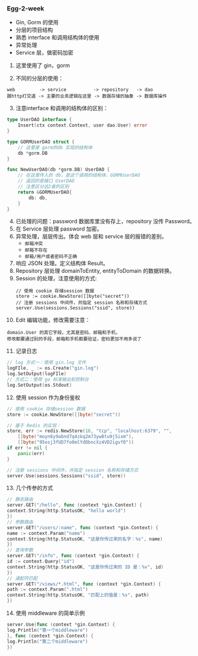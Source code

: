 ### Egg-2-week
- Gin, Gorm 的使用
- 分层的项目结构
- 熟悉 interface 和调用结构体的使用
- 异常处理
- Service 层，做密码加密

1. 这里使用了 gin，gorm

2. 不同的分层的使用：

```
web         -> service          -> repository   -> dao
跟http打交道 -> 主要的业务逻辑在这里 -> 数据存储的抽象 -> 数据库操作
```

3. 注意interface 和调用的结构体的区别：

```go
type UserDAO interface {
	Insert(ctx context.Context, user dao.User) error
}

type GORMUserDAO struct {
	// 这里是 gorm的db 实现的结构体
	db *gorm.DB
}

func NewUserDAO(db *gorm.DB) UserDAO {
	// 在这里传入的 db，是这个调用的结构体，GORMUserDAO
	// 返回的是接口 UserDAO
	// 注意区分这2者的区别
	return &GORMUserDAO{
		db: db,
	}
}
```
4. 已处理的问题：password 数据库里没有存上，repository 没传 Password。
5. 在 Service 层处理 password 加密。
6. 异常处理，层层传出。体会 web 层和 service 层的报错的差别。
   - `邮箱冲突`
   - `邮箱不存在`
   - `邮箱/用户或者密码不正确`
7. 响应 JSON 处理。定义结构体 Result。
8. Repository 层处理 domainToEntity, entityToDomain 的数据转换。
9. Session 的处理，注意使用的方式:
   ```shell
   // 使用 cookie 存储session 数据
   store := cookie.NewStore([]byte("secret"))
   // 注册 sessions 中间件，并指定 session 名称和存储方式
   server.Use(sessions.Sessions("ssid", store))
   ```
10. Edit 编辑功能，修改需要注意：
   ```
   domain.User 的其它字段，尤其是密码、邮箱和手机，
   修改都要通过别的手段，邮箱和手机都要验证，密码更加不用多说了
   ```
11. 记录日志
```go
// log 方式一：使用 gin.log 文件
logFIle, _ := os.Create("gin.log")
log.SetOutput(logFIle)
// 方式二：使用 go 标准输出到控制台
log.SetOutput(os.Stdout)
```
12. 使用 session 作为身份鉴权
```go 
// 使用 cookie 存储session 数据
store := cookie.NewStore([]byte("secret"))

// 基于 Redis 的实现：
store, err := redis.NewStore(16, "tcp", "localhost:6379", "",
	[]byte("moyn8y9abnd7q4zkq2m73yw8tu9j5ixm"),
	[]byte("95osj3fUD7fo0mlYdDbncXz4VD2igvf0"))
if err != nil {
	panic(err)
}

// 注册 sessions 中间件，并指定 session 名称和存储方式
server.Use(sessions.Sessions("ssid", store))
```
13. 几个传参的方式
```go
// 静态路由
server.GET("/hello", func (context *gin.Context) {
context.String(http.StatusOK, "hello world")
})
// 参数路由
server.GET("/users/:name", func (context *gin.Context) {
name := context.Param("name")
context.String(http.StatusOK, "这是你传过来的名字：%s", name)
})
// 查询参数
server.GET("/info", func (context *gin.Context) {
id := context.Query("id")
context.String(http.StatusOK, "这是你传过来的 ID 是：%v", id)
})
// 通配符匹配
server.GET("/views/*.html", func (context *gin.Context) {
path := context.Param(".html")
context.String(http.StatusOK, "匹配上的值是：%s", path)
})

```
14. 使用 middleware 的简单示例
```go
server.Use(func (context *gin.Context) {
log.Println("第一个middleware")
}, func (context *gin.Context) {
log.Println("第二个middleware")
})

```